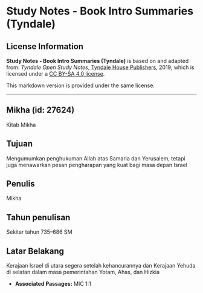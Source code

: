# Study Notes - Book Intro Summaries (Tyndale)

## License Information

**Study Notes - Book Intro Summaries (Tyndale)** is based on and adapted from: _Tyndale Open Study Notes_, [Tyndale House Publishers](https://tyndaleopenresources.com/), 2019, which is licensed under a [CC BY-SA 4.0 license](https://creativecommons.org/licenses/by-sa/4.0/legalcode.en).

This markdown version is provided under the same license.



--------------------------------

## Mikha (id: 27624)

Kitab Mikha

Tujuan
------

Mengumumkan penghukuman Allah atas Samaria dan Yerusalem, tetapi juga menawarkan pesan pengharapan yang kuat bagi masa depan Israel

Penulis
-------

Mikha

Tahun penulisan
---------------

Sekitar tahun 735–686 SM

Latar Belakang
--------------

Kerajaan Israel di utara segera setelah kehancurannya dan Kerajaan Yehuda di selatan dalam masa pemerintahan Yotam, Ahas, dan Hizkia

* **Associated Passages:** MIC 1:1

